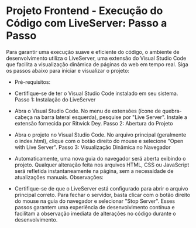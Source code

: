 # Projeto Frontend - Execução do Código com LiveServer: Passo a Passo

Para garantir uma execução suave e eficiente do código, o ambiente de desenvolvimento utiliza o LiveServer, uma extensão do Visual Studio Code que facilita a visualização dinâmica de páginas da web em tempo real. Siga os passos abaixo para iniciar e visualizar o projeto:

- Pré-requisitos:

- Certifique-se de ter o Visual Studio Code instalado em seu sistema.
Passo 1: Instalação do LiveServer

- Abra o Visual Studio Code.
No menu de extensões (ícone de quebra-cabeça na barra lateral esquerda), pesquise por "Live Server".
Instale a extensão fornecida por Ritwick Dey.
Passo 2: Abertura do Projeto

- Abra o projeto no Visual Studio Code.
No arquivo principal (geralmente o index.html), clique com o botão direito do mouse e selecione "Open with Live Server".
Passo 3: Visualização Dinâmica no Navegador

- Automaticamente, uma nova guia do navegador será aberta exibindo o projeto.
Qualquer alteração feita nos arquivos HTML, CSS ou JavaScript será refletida instantaneamente na página, sem a necessidade de atualizações manuais.
Observações:

- Certifique-se de que o LiveServer está configurado para abrir o arquivo principal correto.
Para fechar o servidor, basta clicar com o botão direito do mouse na guia do navegador e selecionar "Stop Server".
Esses passos garantem uma experiência de desenvolvimento contínua e facilitam a observação imediata de alterações no código durante o desenvolvimento.
